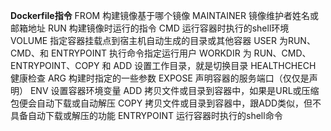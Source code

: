 **Dockerfile指令**
FROM 								构建镜像基于哪个镜像
MAINTAINER						镜像维护者姓名或邮箱地址
RUN 								构建镜像时运行的指令
CMD 								运行容器时执行的shell环境
VOLUME 							指定容器挂载点到宿主机自动生成的目录或其他容器
USER 								为RUN、CMD、和 ENTRYPOINT 执行命令指定运行用户
WORKDIR 							为 RUN、CMD、ENTRYPOINT、COPY 和 ADD 设置工作目录，就是切换目录
HEALTHCHECH 						健康检查
ARG 								构建时指定的一些参数
EXPOSE 							声明容器的服务端口（仅仅是声明）
ENV 								设置容器环境变量
ADD 								拷贝文件或目录到容器中，如果是URL或压缩包便会自动下载或自动解压
COPY 								拷贝文件或目录到容器中，跟ADD类似，但不具备自动下载或解压的功能
ENTRYPOINT 						运行容器时执行的shell命令
